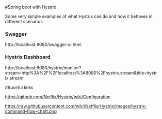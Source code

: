 #Spring boot with Hystrix

Some very simple examples of what Hystrix can do and how it behaves in different scenarios

### Swagger

http://localhost:8080/swagger-ui.html

### Hystrix Dashboard

http://localhost:8080/hystrix/monitor?stream=http%3A%2F%2Flocalhost%3A8080%2Fhystrix.stream&title=hystrix.stream

##useful links

https://github.com/Netflix/Hystrix/wiki/Configuration

https://raw.githubusercontent.com/wiki/Netflix/Hystrix/images/hystrix-command-flow-chart.png